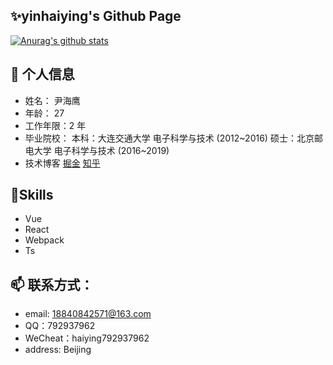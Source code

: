 <!--
**yinhaiying/yinhaiying** is a ✨ _special_ ✨ repository because its `README.md` (this file) appears on your GitHub profile.

Here are some ideas to get you started:

- 🔭 I’m currently working on ...
-  I’m currently learning ...
- 👯 I’m looking to collaborate on ...
- 🤔 I’m looking for help with ...
- 💬 Ask me about ...
- 📫 How to reach me: ...
- 😄 Pronouns: ...
- ⚡ Fun fact: ...
-->

## ✨yinhaiying's Github Page

[![Anurag's github stats](https://github-readme-stats.vercel.app/api?username=yinhaiying)](https://github.com/anuraghazra/github-readme-stats)

## 💬 个人信息

- 姓名： 尹海鹰
- 年龄： 27
- 工作年限：2 年
- 毕业院校：
  本科：大连交通大学 电子科学与技术 (2012~2016)
  硕士：北京邮电大学 电子科学与技术 (2016~2019)
- 技术博客
  [掘金](https://juejin.cn/user/2225067267210440/posts)
  [知乎](https://www.zhihu.com/people/yinhaiying/posts)

## 🌱Skills

- Vue
- React
- Webpack
- Ts

## 📫 联系方式：

- email: 18840842571@163.com
- QQ：792937962
- WeCheat：haiying792937962
- address: Beijing
